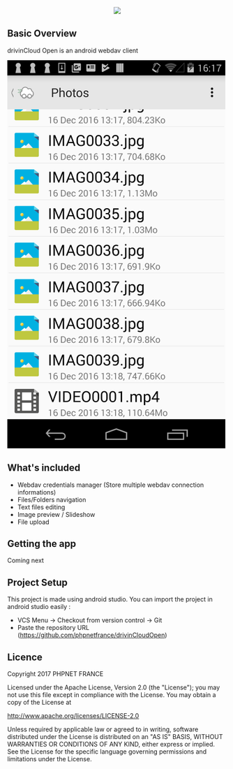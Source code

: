 <p align="center"><img src="https://cdn.rawgit.com/phpnetfrance/drivinCloudOpen/678ec81374131000610b7f955470b9e8ebed5d52/res-readme/logo.svg"></p>

## Basic Overview
drivinCloud Open is an android webdav client

![Sample](res-readme/screenshot.png)

## What's included
- Webdav credentials manager (Store multiple webdav connection informations)
- Files/Folders navigation
- Text files editing
- Image preview / Slideshow
- File upload

## Getting the app
Coming next

## Project Setup
This project is made using android studio. You can import the project in android studio easily :
- VCS Menu -> Checkout from version control -> Git
- Paste the repository URL (https://github.com/phpnetfrance/drivinCloudOpen)

## Licence
Copyright 2017 PHPNET FRANCE

Licensed under the Apache License, Version 2.0 (the "License"); you may not use this file except in compliance with the License. You may obtain a copy of the License at

  http://www.apache.org/licenses/LICENSE-2.0

Unless required by applicable law or agreed to in writing, software distributed under the License is distributed on an "AS IS" BASIS, WITHOUT WARRANTIES OR CONDITIONS OF ANY KIND, either express or implied. See the License for the specific language governing permissions and limitations under the License.
